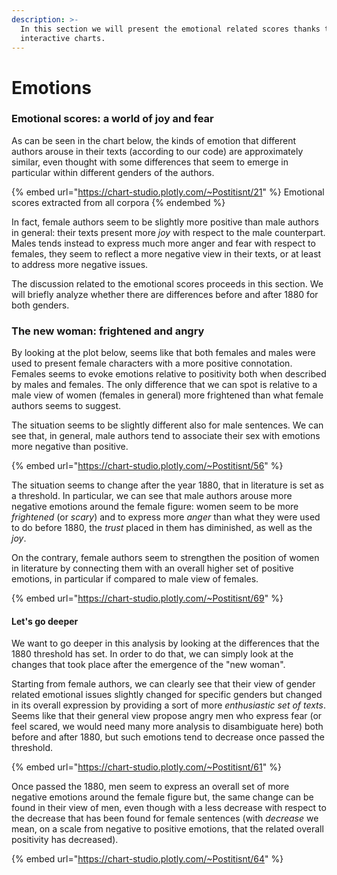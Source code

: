 ```yaml
---
description: >-
  In this section we will present the emotional related scores thanks to some
  interactive charts.
---
```


# Emotions

### Emotional scores: a world of joy and fear

As can be seen in the chart below, the kinds of emotion that different authors arouse in their texts (according to our code) are approximately similar, even thought with some differences that seem to emerge in particular within different genders of the authors.

{% embed url="https://chart-studio.plotly.com/~Postitisnt/21" %}
Emotional scores extracted from all corpora
{% endembed %}

In fact, female authors seem to be slightly more positive than male authors in general: their texts present more _joy_ with respect to the male counterpart. Males tends instead to express much more anger and fear with respect to females, they seem to reflect a more negative view in their texts, or at least to address more negative issues.

The discussion related to the emotional scores proceeds in this section. We will briefly analyze whether there are differences before and after 1880 for both genders.

### The new woman: frightened and angry&#x20;

By looking at the plot below, seems like that both females and males were used to present female characters with a more positive connotation. Females seems to evoke emotions relative to positivity both when described by males and females. The only difference that we can spot is relative to a male view of women (females in general) more frightened than what female authors seems to suggest.&#x20;

The situation seems to be slightly different also for male sentences. We can see that, in general, male authors tend to associate their sex with emotions more negative than positive.

{% embed url="https://chart-studio.plotly.com/~Postitisnt/56" %}

The situation seems to change after the year 1880, that in literature is set as a threshold. In particular, we can see that male authors arouse more negative emotions around the female figure: women seem to be more _frightened_ (or _scary_) and to express more _anger_ than what they were used to do before 1880, the _trust_ placed in them has diminished, as well as the _joy_.&#x20;

On the contrary, female authors seem to strengthen the position of women in literature by connecting them with an overall higher set of positive emotions, in particular if compared to male view of females.

{% embed url="https://chart-studio.plotly.com/~Postitisnt/69" %}

#### Let's go deeper

We want to go deeper in this analysis by looking at the differences that the 1880 threshold has set. In order to do that, we can simply look at the changes that took place after the emergence of the "new woman".

Starting from female authors, we can clearly see that their view of gender related emotional issues slightly changed for specific genders but changed in its overall expression by providing a sort of more _enthusiastic set of texts_. Seems like that their general view propose angry men who express fear (or feel scared, we would need many more analysis to disambiguate here) both before and after 1880, but such emotions tend to decrease once passed the threshold.

{% embed url="https://chart-studio.plotly.com/~Postitisnt/61" %}

Once passed the 1880, men seem to express an overall set of more negative emotions around the female figure but, the same change can be found in their view of men, even though with a less decrease with respect to the decrease that has been found for female sentences (with _decrease_ we mean, on a scale from negative to positive emotions, that the related overall positivity has decreased).

{% embed url="https://chart-studio.plotly.com/~Postitisnt/64" %}
